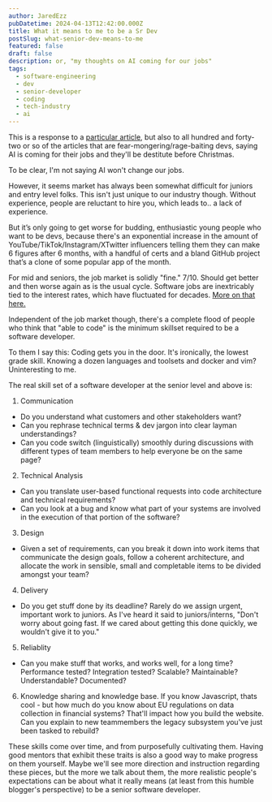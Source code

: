 ```yaml
---
author: JaredEzz
pubDatetime: 2024-04-13T12:42:00.000Z
title: What it means to me to be a Sr Dev
postSlug: what-senior-dev-means-to-me
featured: false
draft: false
description: or, "my thoughts on AI coming for our jobs"
tags: 
  - software-engineering
  - dev
  - senior-developer
  - coding
  - tech-industry
  - ai
---
```



This is a response to a [particular article](https://www.vice.com/en/article/g5y37j/thousands-of-software-engineers-say-the-job-market-is-getting-much-worse), but also to all hundred and forty-two or so of the articles that are fear-mongering/rage-baiting devs, saying AI is coming for their jobs and they'll be destitute before Christmas.

To be clear, I'm not saying AI won't change our jobs.

However, it seems market has always been somewhat difficult for juniors and entry level folks. This isn't just unique to our industry though. Without experience, people are reluctant to hire you, which leads to.. a lack of experience.

But it’s only going to get worse for budding, enthusiastic young people who want to be devs, because there's an exponential increase in the amount of YouTube/TikTok/Instagram/XTwitter influencers telling them they can make 6 figures after 6 months, with a handful of certs and a bland GitHub project that’s a clone of some popular app of the month.

For mid and seniors, the job market is solidly "fine." 7/10. Should get better and then worse again as is the usual cycle. Software jobs are inextricably tied to the interest rates, which have fluctuated for decades. [More on that here.](https://newsletter.pragmaticengineer.com/p/zirp-software-engineers)

Independent of the job market though, there's a complete flood of people who think that "able to code" is the minimum skillset required to be a software developer.

To them I say this: Coding gets you in the door. It's ironically, the lowest grade skill. Knowing a dozen languages and toolsets and docker and vim? Uninteresting to me.

The real skill set of a software developer at the senior level and above is:

1. Communication
- Do you understand what customers and other stakeholders want?
- Can you rephrase technical terms & dev jargon into clear layman understandings?
- Can you code switch (linguistically) smoothly during discussions with different types of team members to help everyone be on the same page?

2. Technical Analysis
- Can you translate user-based functional requests into code architecture and technical requirements?
- Can you look at a bug and know what part of your systems are involved in the execution of that portion of the software?

3. Design
- Given a set of requirements, can you break it down into work items that communicate the design goals, follow a coherent architecture, and allocate the work in sensible, small and completable items to be divided amongst your team?

4. Delivery
- Do you get stuff done by its deadline? Rarely do we assign urgent, important work to juniors. As I've heard it said to juniors/interns, "Don't worry about going fast. If we cared about getting this done quickly, we wouldn't give it to you."

5. Reliablity
- Can you make stuff that works, and works well, for a long time? Performance tested? Integration tested? Scalable? Maintainable? Understandable? Documented?

6. Knowledge sharing and knowledge base. If you know Javascript, thats cool - but how much do you know about EU regulations on data collection in financial systems? That'll impact how you build the website. Can you explain to new teammembers the legacy subsystem you've just been tasked to rebuild?

These skills come over time, and from purposefully cultivating them. Having good mentors that exhibit these traits is also a good way to make progress on them yourself. Maybe we'll see more direction and instruction regarding these pieces, but the more we talk about them, the more realistic people's expectations can be about what it really means (at least from this humble blogger's perspective) to be a senior software developer.